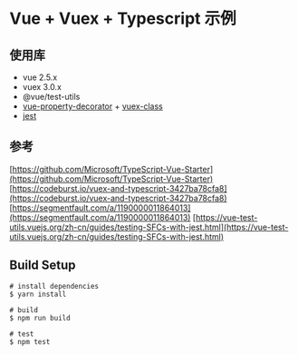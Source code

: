 # Vue + Vuex + Typescript 示例

## 使用库
* vue 2.5.x
* vuex 3.0.x
* @vue/test-utils 
* [vue-property-decorator](https://github.com/kaorun343/vue-property-decorator) + [vuex-class](https://github.com/ktsn/vuex-class)
* [jest](https://facebook.github.io/jest/)

## 参考
[https://github.com/Microsoft/TypeScript-Vue-Starter](https://github.com/Microsoft/TypeScript-Vue-Starter)
[https://codeburst.io/vuex-and-typescript-3427ba78cfa8](https://codeburst.io/vuex-and-typescript-3427ba78cfa8)
[https://segmentfault.com/a/1190000011864013](https://segmentfault.com/a/1190000011864013)
[https://vue-test-utils.vuejs.org/zh-cn/guides/testing-SFCs-with-jest.html](https://vue-test-utils.vuejs.org/zh-cn/guides/testing-SFCs-with-jest.html)

## Build Setup
```shell
# install dependencies
$ yarn install

# build
$ npm run build

# test
$ npm test
```
